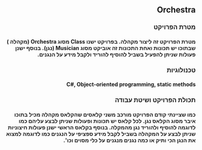 <h2  dir='rtl'>Orchestra
<h3  dir='rtl'>  מטרת הפרויקט 
<h4  dir='rtl'>
מטרת הפרויקט זה ליצור מקהלה. בפרויקט ישנו Class מסוג Orchestra (מקהלה ) שבתוכו יש תכונות ואחת התכונות זה אוביקט מסוג Musician (נגן). בנוסף ישנן פעולות שניתן להפעיל בשביל להוסיף להוריד ולקבל מידע על הנגנים.

<h3  dir='rtl'>טכנולוגיות
<h4  dir='rtl'>
C#, Object-oriented programming, static methods
<h3  dir='rtl'> תכולת הפרויקט ושיטת עבודה
<h4  dir='rtl'>
כמו שציינתי קודם הפרויקט מורכב משני קלאסים שהקלאס מקהלה מכיל בתוכו איבר מסוג הקלאס נגן. לכל קלאס יש תכונות ופעולות שניתן לבצע עליהם כמו לדוגמה   להוסיף ולהוריד נגן מהמקלה. בנוסף בקלאס הראשי ישנן פעולות חיצוניות שניתן לבצע על המקהלה בשביל לקבל מידע ספציפי על הנגנים כמו לדוגמה למצוא את הנגן הכי ותיק או כמה נגנים מנגנים על כלי מסוים וכו'.
 

